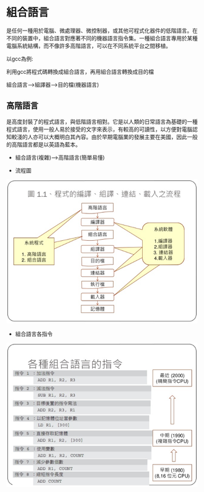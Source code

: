 # 組合語言
是任何一種用於電腦、微處理器、微控制器，或其他可程式化器件的低階語言。在不同的裝置中，組合語言對應著不同的機器語言指令集。一種組合語言專用於某種電腦系統結構，而不像許多高階語言，可以在不同系統平台之間移植。

以gcc為例:

利用gcc將程式碼轉換成組合語言，再用組合語言轉換成目的檔

組合語言-->組譯器-->目的檔(機器語言)

## 高階語言
是高度封裝了的程式語言，與低階語言相對。它是以人類的日常語言為基礎的一種程式語言，使用一般人易於接受的文字來表示，有較高的可讀性，以方便對電腦認知較淺的人亦可以大概明白其內容。由於早期電腦業的發展主要在美國，因此一般的高階語言都是以英語為藍本。

* 組合語言(複雜)-->高階語言(簡單易懂)

* 流程圖

![Pic](https://github.com/brian891005/sp109b/blob/main/Note/IMG/程式流程.jpg)

* 組合語言各指令

![Pic](https://github.com/brian891005/sp109b/blob/main/Note/IMG/組合語言指令.jpg)